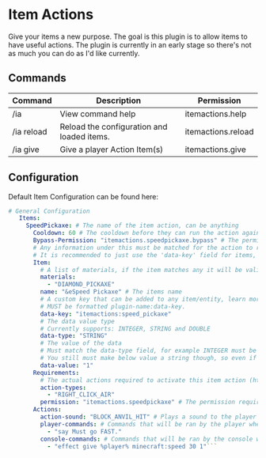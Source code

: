 # Item Actions
Give your items a new purpose. The goal is this plugin is to allow
items to have useful actions. The plugin is currently in an early stage
so there's not as much you can do as I'd like currently.

## Commands
Command | Description | Permission
--- | --- | ---
/ia | View command help | itemactions.help
/ia reload |  Reload the configuration and loaded items. | itemactions.reload
/ia give <player> <id> | Give a player Action Item(s) | itemactions.give

## Configuration
Default Item Configuration can be found here:
```yaml
# General Configuration
   Items:
     SpeedPickaxe: # The name of the item action, can be anything
       Cooldown: 60 # The cooldown before they can run the action again, this is in seconds.
       Bypass-Permission: "itemactions.speedpickaxe.bypass" # The permission to bypass the cooldown.
       # Any information under this must be matched for the action to run from the item.
       # It is recommended to just use the 'data-key' field for items, because it's the safest.
       Item:
         # A list of materials, if the item matches any it will be valid, learn more here (https://hub.spigotmc.org/javadocs/bukkit/org/bukkit/Material.html)
         materials:
           - "DIAMOND_PICKAXE"
         name: "&eSpeed Pickaxe" # The items name
         # A custom key that can be added to any item/entity, learn more here (https://hub.spigotmc.org/javadocs/bukkit/org/bukkit/persistence/PersistentDataContainer.html)
         # MUST be formatted plugin-name:data-key.
         data-key: "itemactions:speed_pickaxe"
         # The data value type
         # Currently supports: INTEGER, STRING and DOUBLE
         data-type: "STRING"
         # The value of the data
         # Must match the data-type field, for example INTEGER must be an integer.
         # You still must make below value a string though, so even if it's an integer it would still be "1"
         data-value: "1"
       Requirements:
         # The actual actions required to activate this item action (https://hub.spigotmc.org/javadocs/bukkit/org/bukkit/event/block/Action.html)
         action-types:
           - "RIGHT_CLICK_AIR"
         permission: "itemactions.speedpickaxe" # The permission required to use this action, can be removed if no permission is needed
       Actions:
         action-sound: "BLOCK_ANVIL_HIT" # Plays a sound to the player when the action is ran (https://hub.spigotmc.org/javadocs/bukkit/org/bukkit/Sound.html)
         player-commands: # Commands that will be ran by the player when the action is ran.
           - "say Must go FAST."
         console-commands: # Commands that will be ran by the console when the action is ran.
           - "effect give %player% minecraft:speed 30 1"```